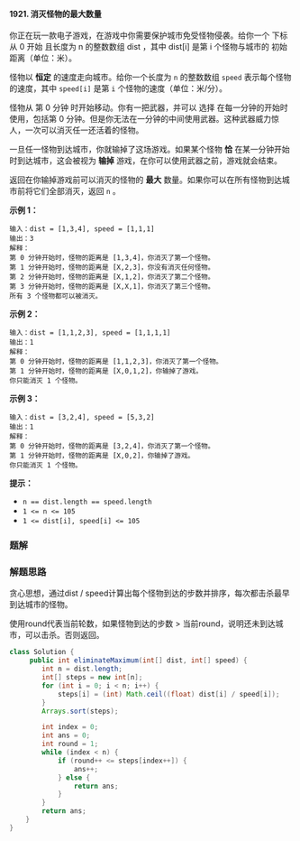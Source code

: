 #### 1921. 消灭怪物的最大数量

你正在玩一款电子游戏，在游戏中你需要保护城市免受怪物侵袭。给你一个 下标从 0 开始 且长度为 n 的整数数组 dist ，其中 dist[i] 是第 i 个怪物与城市的 初始距离（单位：米）。

怪物以 **恒定** 的速度走向城市。给你一个长度为 `n` 的整数数组 `speed` 表示每个怪物的速度，其中 `speed[i]` 是第 `i` 个怪物的速度（单位：米/分）。

怪物从 第 0 分钟 时开始移动。你有一把武器，并可以 选择 在每一分钟的开始时使用，包括第 0 分钟。但是你无法在一分钟的中间使用武器。这种武器威力惊人，一次可以消灭任一还活着的怪物。

一旦任一怪物到达城市，你就输掉了这场游戏。如果某个怪物 **恰** 在某一分钟开始时到达城市，这会被视为 **输掉** 游戏，在你可以使用武器之前，游戏就会结束。

返回在你输掉游戏前可以消灭的怪物的 **最大** 数量。如果你可以在所有怪物到达城市前将它们全部消灭，返回 `n` 。

**示例 1：**

```shell
输入：dist = [1,3,4], speed = [1,1,1]
输出：3
解释：
第 0 分钟开始时，怪物的距离是 [1,3,4]，你消灭了第一个怪物。
第 1 分钟开始时，怪物的距离是 [X,2,3]，你没有消灭任何怪物。
第 2 分钟开始时，怪物的距离是 [X,1,2]，你消灭了第二个怪物。
第 3 分钟开始时，怪物的距离是 [X,X,1]，你消灭了第三个怪物。
所有 3 个怪物都可以被消灭。
```

**示例 2：**

```shell
输入：dist = [1,1,2,3], speed = [1,1,1,1]
输出：1
解释：
第 0 分钟开始时，怪物的距离是 [1,1,2,3]，你消灭了第一个怪物。
第 1 分钟开始时，怪物的距离是 [X,0,1,2]，你输掉了游戏。
你只能消灭 1 个怪物。
```

**示例 3：**

```shell
输入：dist = [3,2,4], speed = [5,3,2]
输出：1
解释：
第 0 分钟开始时，怪物的距离是 [3,2,4]，你消灭了第一个怪物。
第 1 分钟开始时，怪物的距离是 [X,0,2]，你输掉了游戏。 
你只能消灭 1 个怪物。
```

**提示：**

- `n == dist.length == speed.length`
- `1 <= n <= 105`
- `1 <= dist[i], speed[i] <= 105`

### 题解

### 解题思路

贪心思想，通过dist / speed计算出每个怪物到达的步数并排序，每次都击杀最早到达城市的怪物。

使用round代表当前轮数，如果怪物到达的步数 > 当前round，说明还未到达城市，可以击杀。否则返回。

```java
class Solution {
     public int eliminateMaximum(int[] dist, int[] speed) {
        int n = dist.length;
        int[] steps = new int[n];
        for (int i = 0; i < n; i++) {
            steps[i] = (int) Math.ceil((float) dist[i] / speed[i]);
        }
        Arrays.sort(steps);

        int index = 0;
        int ans = 0;
        int round = 1;
        while (index < n) {
            if (round++ <= steps[index++]) {
                ans++;
            } else {
                return ans;
            }
        }
        return ans;
    }
}
```

